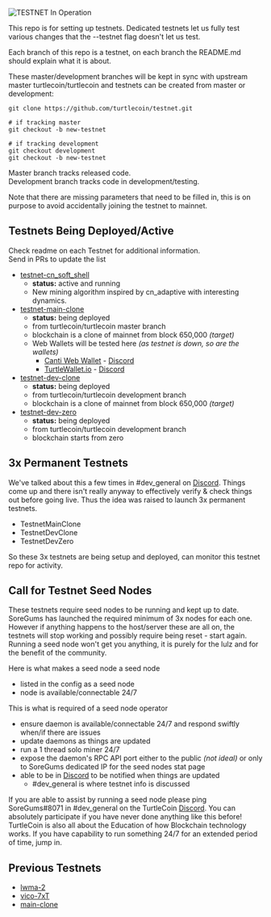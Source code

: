 ![TESTNET In Operation](https://user-images.githubusercontent.com/317/40411678-465103e0-5e9b-11e8-8ac0-84538920aabe.png)

This repo is for setting up testnets. Dedicated testnets let us fully test various changes that the --testnet flag doesn't let us test.

Each branch of this repo is a testnet, on each branch the README.md should explain what it is about.  

These master/development branches will be kept in sync with upstream master turtlecoin/turtlecoin and testnets can be created from master or development:


```
git clone https://github.com/turtlecoin/testnet.git

# if tracking master
git checkout -b new-testnet

# if tracking development
git checkout development
git checkout -b new-testnet
```

Master branch tracks released code.  
Development branch tracks code in development/testing.

Note that there are missing parameters that need to be filled in, this is on purpose to avoid accidentally joining the testnet to mainnet.


## Testnets Being Deployed/Active

Check readme on each Testnet for additional information.  
Send in PRs to update the list

- [testnet-cn_soft_shell](https://github.com/brandonlehmann/turtlecoin/tree/testnet)
  * **status:** active and running
  * New mining algorithm inspired by cn_adaptive with interesting dynamics.
- [testnet-main-clone](https://github.com/turtlecoin/testnet/tree/testnet-main-clone)
  * **status:** being deployed
  * from turtlecoin/turtlecoin master branch
  * blockchain is a clone of mainnet from block 650,000 _(target)_
  * Web Wallets will be tested here _(as testnet is down, so are the wallets)_
    - [Canti Web Wallet](https://canti.turtlecoin.ws/redeem.php?key=wVishaQguTRTL70Mem5rLOTasdTOblnY8JBjTRTLtk4mE3sLOTafTO2QNfhkwVnpDrgu6sFcTRTLhkbt8ZjLOTasdadTOqJRWzl7Yl) - [Discord](https://discord.gg/FBzS7J6)
    - [TurtleWallet.io](https://beta.turtlewallet.io/) - [Discord](https://discord.gg/Z4utZ7x)
- [testnet-dev-clone](https://github.com/turtlecoin/testnet/tree/testnet-main-clone)
  * **status:** being deployed
  * from turtlecoin/turtlecoin development branch
  * blockchain is a clone of mainnet from block 650,000 _(target)_
- [testnet-dev-zero](https://github.com/turtlecoin/testnet/tree/testnet-dev-zero)
  * **status:** being deployed
  * from turtlecoin/turtlecoin development branch
  * blockchain starts from zero


## 3x Permanent Testnets

We've talked about this a few times in #dev_general on [Discord](http://chat.turtlecoin.lol). Things come up and there isn't really anyway to effectively verify & check things out before going live. Thus the idea was raised to launch 3x permanent testnets.

- TestnetMainClone
- TestnetDevClone
- TestnetDevZero

So these 3x testnets are being setup and deployed, can monitor this testnet repo for activity.

## Call for Testnet Seed Nodes

These testnets require seed nodes to be running and kept up to date. SoreGums has launched the required minimum of 3x nodes for each one. However if anything happens to the host/server these are all on, the testnets will stop working and possibly require being reset - start again. Running a seed node won't get you anything, it is purely for the lulz and for the benefit of the community.

Here is what makes a seed node a seed node

- listed in the config as a seed node
- node is available/connectable 24/7
 
This is what is required of a seed node operator

- ensure daemon is available/connectable 24/7 and respond swiftly when/if there are issues 
- update daemons as things are updated
- run a 1 thread solo miner 24/7
- expose the daemon's RPC API port either to the public _(not ideal)_ or only to SoreGums dedicated IP for the seed nodes stat page
- able to be in [Discord](http://chat.turtlecoin.lol) to be notified when things are updated
  * #dev_general is where testnet info is discussed

If you are able to assist by running a seed node please ping SoreGums#8071 in #dev_general on the TurtleCoin [Discord](http://chat.turtlecoin.lol). You can absolutely participate if you have never done anything like this before! TurtleCoin is also all about the Education of how Blockchain technology works. If you have capability to run something 24/7 for an extended period of time, jump in.


## Previous Testnets

- [lwma-2](https://github.com/turtlecoin/testnet/tree/lwma-2)
- [vico-7xT](https://github.com/turtlecoin/testnet/tree/vico-7xT)
- [main-clone](https://github.com/turtlecoin/testnet/tree/main-clone)